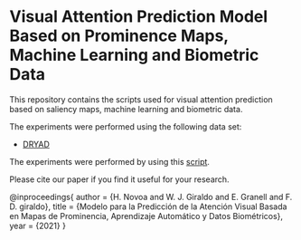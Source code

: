 # Visual Attention Prediction Model Based on Prominence Maps, Machine Learning and Biometric Data

This repository contains the scripts used for visual attention prediction based on saliency maps, machine learning and biometric data.

The experiments were performed using the following data set:

* [DRYAD](https://datadryad.org/stash/dataset/doi:10.5061/dryad.9pf75)

The experiments were performed by using this [script](https://github.com/helbert-novoa/saliency).

Please cite our paper if you find it useful for your research.

@inproceedings{
  author = {H. Novoa and W. J. Giraldo and E. Granell and F. D. giraldo},
  title = {Modelo para la Predicción de la Atención Visual Basada en Mapas de Prominencia, Aprendizaje Automático y Datos Biométricos},
  year = {2021}
}
